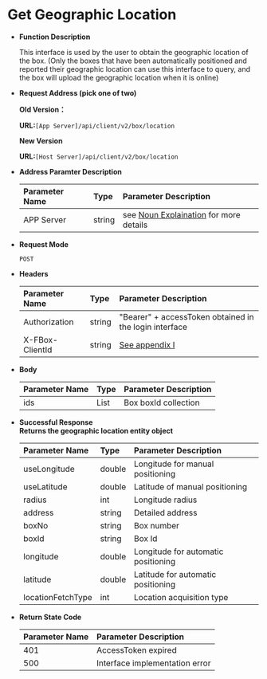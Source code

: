 # Get Geographic Location

* **Function Description**

  This interface is used by the user to obtain the geographic location of the box. \(Only the boxes that have been automatically positioned and reported their geographic location can use this interface to query, and the box will upload the geographic location when it is online\)

* **Request Address \(pick one of two\)**

   **Old Version：**

   **URL:**`[App Server]/api/client/v2/box/location`

   **New Version**

   **URL:**`[Host Server]/api/client/v2/box/location`

* **Address Paramter Description**

  | Parameter Name | Type | Parameter Description |
  | :--- | :--- | :--- |
  | APP Server | string | see [Noun Explaination](https://app.gitbook.com/@upsilonauto/s/sdk-interface-and-http-interface/~/drafts/-Mj8wlgyy_R51z8IfQDt/http-document-1/login-interface/noun-explain-or-fbox-document) for more details |

* **Request Mode**

   `POST`

* **Headers**

  | Parameter Name | Type | Parameter Description |
  | :--- | :--- | :--- |
  | Authorization | string | "Bearer" + accessToken obtained in the login interface |
  | X-FBox-ClientId | string | [See appendix I](https://app.gitbook.com/@upsilonauto/s/sdk-interface-and-http-interface/~/drafts/-Mj96b3PNyYjsgMj5D8Y/http-document-1/appendix/untitled) |

* **Body**

  | Parameter Name | Type | Parameter Description |
  | :--- | :--- | :--- |
  | ids | List | Box boxId collection |

* **Successful Response**  
   **Returns the geographic location entity object**

  | Parameter Name | Type | Parameter Description |
  | :--- | :--- | :--- |
  | useLongitude | double | Longitude for manual positioning |
  | useLatitude | double | Latitude of manual positioning |
  | radius | int | Longitude radius |
  | address | string | Detailed address |
  | boxNo | string | Box number |
  | boxId | string | Box Id |
  | longitude | double | Longitude for automatic positioning |
  | latitude | double | Latitude for automatic positioning |
  | locationFetchType | int | Location acquisition type |

* **Return State Code**

  | Parameter Name | Parameter Description |
  | :--- | :--- |
  | 401 | AccessToken expired |
  | 500 | Interface implementation error |

